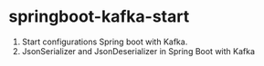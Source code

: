 # springboot-kafka-start

1. Start configurations Spring boot with Kafka.
2. JsonSerializer and JsonDeserializer in Spring Boot with Kafka
